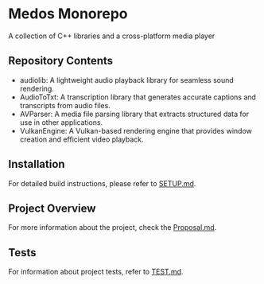 # Medos Monorepo

A collection of C++ libraries and a cross-platform media player

## Repository Contents
- audiolib: A lightweight audio playback library for seamless sound rendering.
- AudioToTxt: A transcription library that generates accurate captions and transcripts from audio files.
- AVParser: A media file parsing library that extracts structured data for use in other applications.
- VulkanEngine: A Vulkan-based rendering engine that provides window creation and efficient video playback.

## Installation

For detailed build instructions, please refer to [SETUP.md](SETUP.md).

## Project Overview

For more information about the project, check the [Proposal.md](Proposal.md).

## Tests

For information about project tests, refer to [TEST.md](TEST.md).